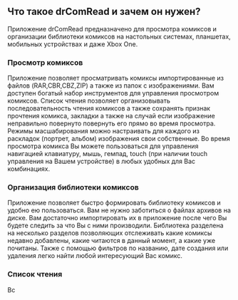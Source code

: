 ## Что такое drComRead и зачем он нужен?

Приложение drComRead предназначено для просмотра комиксов и организации библиотеки комиксов на настольных системах, планшетах, мобильных устройствах и даже Xbox One.

### Просмотр комиксов

Приложение позволяет просматривать комиксы импортированные из файлов (RAR,CBR,CBZ,ZIP) а также из папок с изображениями. Вам доступен богатый набор инструментов для управления просмотром комиксов. Список чтения позволяет организовывать последовательность чтения комиксов а также сохранять признак прочтения комикса, закладки а также на случай если изображение неправильно повернуто повернуть его прямо во время просмотра. Режимы масшабирования можно настраивать для каждого из раскладок (портрет, альбом) изображения свои собственные. Во время просмотра комикса Вы можете пользоваться для управления навигацией клавиатуру, мышь, гемпад, touch (при наличии touch управления на Вашем устройстве) в любых удобных для Вас комбинациях.

### Организация библиотеки комиксов

Приложение позволяет быстро формировать библиотеку комиксов и удобно ею пользоваться. Вам не нужно заботиться о файлах архивов на диске. Вам достаточно импортировать их в приложение после чего Вы будете следить за что Вы с ними производили. Библиотека разделена на несколько разделов позволяющих отслеживать какие комиксы недавно добавлены, какие читаются в данный момент, а какие уже почитаны. Также с помощью фильтров по названию, дате создания или удаления легко найти любой интересующий Вас комикс. 

### Список чтения

Вс
   
